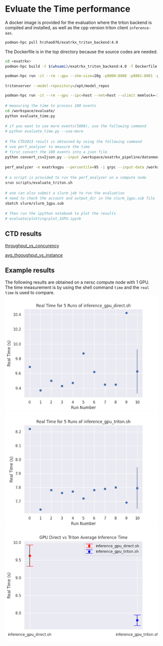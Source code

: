 # Evluate the Time performance 

A docker image is provided for the evaluation where the triton backend is compiled and installed, as well as the cpp version triton client `inference-aas`. 
```bash
podman-hpc pull hrzhao076/exatrkx_triton_backend:4.0 
```

The Dockerfile is in the top directory because the source codes are needed. 

```bash
cd <exatrkx>
podman-hpc build -t $(whoami)/exatrkx_triton_backend:4.0 -f Dockerfile 
```


```bash 
podman-hpc run -it --rm --gpu --shm-size=20g -p8000:8000 -p8001:8001 -p8002:8002 -v ${PWD}:/workspace hrzhao076/exatrkx_triton_backend:4.0 

tritonserver --model-repository=/opt/model_repos
```

```bash 
podman-hpc run -it --rm --gpu --ipc=host --net=host --ulimit memlock=-1 --ulimit stack=67108864 -v ${PWD}:/workspace/ hrzhao076/exatrkx_triton_backend:4.0

# measuring the time to process 100 events 
cd /workspace/evaluate/
python evaluate_time.py

# if you want to use more events(5000), use the following command
# python evaluate_time.py --use-more 

# The CTD2023 result is obtained by using the following command 
# use perf_analyzer to measure the time
# first convert the 100 events into a json file 
python convert_csv2json.py --input /workspace/exatrkx_pipeline/datanmodels/lrt/inputs 

perf_analyzer -m exatrkxgpu --percentile=95 -i grpc --input-data /workspace/exatrkx_pipeline/datanmodels/lrt/inputs.json --measurement-interval 10000

# a script is provided to run the perf_analyzer on a compute node 
srun scripts/evaluate_triton.sh 

# one can also submit a slurm job to run the evaluation
# need to check the account and output_dir in the slurm_1gpu.sub file 
sbatch slurm/slurm_1gpu.sub 

# Then run the ipython notebook to plot the results
# evaluate/plotting/plot_1GPU.ipynb
```
## CTD results 
[throughput_vs_concurency](plotting/throughput_vs_concurrency_1inst_1gpu.pdf)

[avg_thgoughput_vs_instance](plotting/avg_throughput_vs_instances_1gpu.pdf)


## Example results 
The following results are obtained on a nersc compute node with 1 GPU. The time measurement is by using the shell command `time` and the `real time` is used to compare.    
![GPU direct inference](results_inference_gpu_direct.png)
![GPU triton inference](results_inference_gpu_triton.png)
![GPU direct vs. triton](gpu_comparison.png)